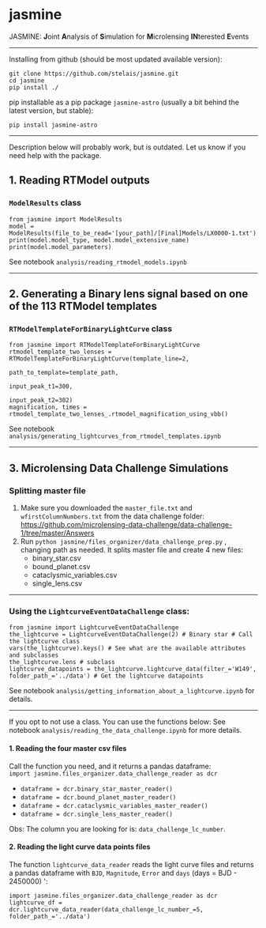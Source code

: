 # jasmine
JASMINE: **J**oint **A**nalysis of **S**imulation for **M**icrolensing **IN**terested **E**vents

---
Installing from github (should be most updated available version):
```
git clone https://github.com/stelais/jasmine.git
cd jasmine
pip install ./
```

pip installable as a pip package `jasmine-astro` (usually a bit behind the latest version, but stable):
```
pip install jasmine-astro
```
---
Description below will probably work, but is outdated. Let us know if you need help with the package.
## 1. Reading RTModel outputs
### `ModelResults` class
```
from jasmine import ModelResults
model = ModelResults(file_to_be_read='[your_path]/[Final]Models/LX0000-1.txt')
print(model.model_type, model.model_extensive_name)
print(model.model_parameters)
```
See notebook `analysis/reading_rtmodel_models.ipynb`

---
## 2. Generating a Binary lens signal based on one of the 113 RTModel templates
### `RTModelTemplateForBinaryLightCurve` class
```
from jasmine import RTModelTemplateForBinaryLightCurve
rtmodel_template_two_lenses = RTModelTemplateForBinaryLightCurve(template_line=2,
                                                                     path_to_template=template_path,
                                                                     input_peak_t1=300,
                                                                     input_peak_t2=302)
magnification, times = rtmodel_template_two_lenses_.rtmodel_magnification_using_vbb()
```
See notebook `analysis/generating_lightcurves_from_rtmodel_templates.ipynb`

---
## 3. Microlensing Data Challenge Simulations

### Splitting master file
1. Make sure you downloaded the `master_file.txt` and `wfirstColumnNumbers.txt`  from the data challenge folder:  
   https://github.com/microlensing-data-challenge/data-challenge-1/tree/master/Answers
2. Run `python jasmine/files_organizer/data_challenge_prep.py` , changing path as needed. It splits master file and create 4 new files:
   * binary_star.csv
   * bound_planet.csv
   * cataclysmic_variables.csv
   * single_lens.csv
---
###  Using the `LightcurveEventDataChallenge` class:  
```
from jasmine import LightcurveEventDataChallenge
the_lightcurve = LightcurveEventDataChallenge(2) # Binary star # Call the lightcurve class
vars(the_lightcurve).keys() # See what are the available attributes and subclasses
the_lightcurve.lens # subclass
lightcurve_datapoints = the_lightcurve.lightcurve_data(filter_='W149', folder_path_='../data') # Get the lightcurve datapoints
```

See notebook `analysis/getting_information_about_a_lightcurve.ipynb` for details.

---
If you opt to not use a class. You can use the functions below:
See notebook `analysis/reading_the_data_challenge.ipynb` for more details.
#### 1. Reading the four master csv files
Call the function you need, and it returns a pandas dataframe:  
`import jasmine.files_organizer.data_challenge_reader as dcr`
* `dataframe = dcr.binary_star_master_reader()`  
* `dataframe = dcr.bound_planet_master_reader()`  
* `dataframe = dcr.cataclysmic_variables_master_reader()`  
* `dataframe = dcr.single_lens_master_reader()`  

Obs: The column you are looking for is: `data_challenge_lc_number`.  

#### 2. Reading the light curve data points files
The function `lightcurve_data_reader` reads the light curve files and returns a pandas dataframe with `BJD`, `Magnitude`, `Error` and `days` (days = BJD - 2450000) ':  

```
import jasmine.files_organizer.data_challenge_reader as dcr
lightcurve_df = dcr.lightcurve_data_reader(data_challenge_lc_number_=5, folder_path_='../data')
```
